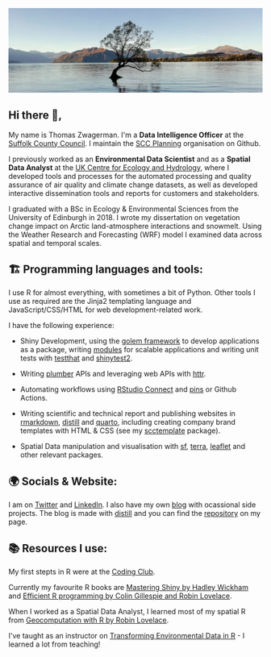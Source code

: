 ![github](https://github.com/thomaszwagerman/thomaszwagerman/blob/main/banner/nz_image.jpg)

## Hi there :wave:,

My name is Thomas Zwagerman. I'm a **Data Intelligence Officer** at the [Suffolk County Council](https://www.suffolk.gov.uk/). I maintain the [SCC Planning](https://github.com/SCC-Planning) organisation on Github.

I previously worked as an **Environmental Data Scientist** and as a **Spatial Data Analyst** at the [UK Centre for Ecology and Hydrology](https://www.ceh.ac.uk/), where I developed tools and processes for the automated processing and quality assurance of air quality and climate change datasets, as well as developed interactive dissemination tools and reports for customers and stakeholders.

I graduated with a BSc in Ecology & Environmental Sciences from the University of Edinburgh in 2018. I wrote my dissertation on vegetation change impact on Arctic land-atmosphere interactions and snowmelt. Using the Weather Research and Forecasting (WRF) model I examined data across spatial and temporal scales.

## :building_construction: Programming languages and tools:
I use R for almost everything, with sometimes a bit of Python. Other tools I use as required are the Jinja2 templating language and JavaScript/CSS/HTML for web development-related work.

I have the following experience:

* Shiny Development, using the [golem framework](https://thinkr-open.github.io/golem/) to develop applications as a package, writing [modules](https://mastering-shiny.org/scaling-modules.html) for scalable applications and writing unit tests with [testthat](https://testthat.r-lib.org/) and [shinytest2](https://rstudio.github.io/shinytest2/).
  
* Writing [plumber](https://www.rplumber.io/) APIs and leveraging web APIs with [httr](https://httr.r-lib.org/).

* Automating workflows using [RStudio Connect](https://www.rstudio.com/products/connect/) and [pins](https://github.com/rstudio/pins-r) or Github Actions.

* Writing scientific and technical report and publishing websites in [rmarkdown](https://rmarkdown.rstudio.com/), [distill](https://rstudio.github.io/distill/) and [quarto](https://quarto.org/), including creating company brand templates with HTML & CSS (see my [scctemplate](https://github.com/SCC-Planning/scctemplate) package).

* Spatial Data manipulation and visualisation with [sf](https://r-spatial.github.io/sf/), [terra](https://github.com/rspatial/terra), [leaflet](https://rstudio.github.io/leaflet/) and other relevant packages.

## :earth_africa: Socials & Website:
I am on [Twitter](https://twitter.com/thomzwa) and [LinkedIn](https://www.linkedin.com/in/thomaszwagerman/). I also have my own [blog](https://tzwagerman.netlify.app/) with ocassional side projects. The blog is made with [distill](https://rstudio.github.io/distill/) and you can find the [repository](https://github.com/thomaszwagerman/tz_web_distill) on my page.

## :books: Resources I use:
My first stepts in R were at the [Coding Club](https://ourcodingclub.github.io/). 

Currently my favourite R books are [Mastering Shiny by Hadley Wickham](https://mastering-shiny.org/) and [Efficient R programming by Colin Gillespie and Robin Lovelace](https://csgillespie.github.io/efficientR/). 

When I worked as a Spatial Data Analyst, I learned most of my spatial R from [Geocomputation with R by Robin Lovelace](https://geocompr.robinlovelace.net/). 

I've taught as an instructor on [Transforming Environmental Data in R](https://www.ceh.ac.uk/training/transforming-environmental-data-r) - I learned a lot from teaching!
